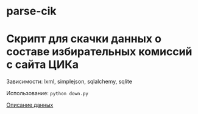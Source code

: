 parse-cik
=========

Скрипт для скачки данных о составе избирательных комиссий с сайта ЦИКа
=======

Зависимости: lxml, simplejson, sqlalchemy, sqlite

Использование: `python down.py`

[Описание данных](http://wiki.gis-lab.info/w/%D0%94%D0%B0%D0%BD%D0%BD%D1%8B%D0%B5_%D0%BF%D0%BE_%D1%83%D1%87%D0%B0%D1%81%D1%82%D0%BA%D0%BE%D0%B2%D1%8B%D0%BC_%D0%B8%D0%B7%D0%B1%D0%B8%D1%80%D0%B0%D1%82%D0%B5%D0%BB%D1%8C%D0%BD%D1%8B%D0%BC_%D0%BA%D0%BE%D0%BC%D0%B8%D1%81%D1%81%D0%B8%D1%8F%D0%BC_%D0%A0%D0%A4)
